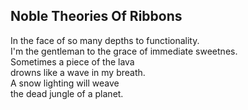 Noble Theories Of Ribbons
-------------------------
In the face of so many depths to functionality.  
I'm the gentleman to the grace of immediate sweetnes.  
Sometimes a piece of the lava  
drowns like a wave in my breath.  
A snow lighting will weave  
the dead jungle of a planet.  
